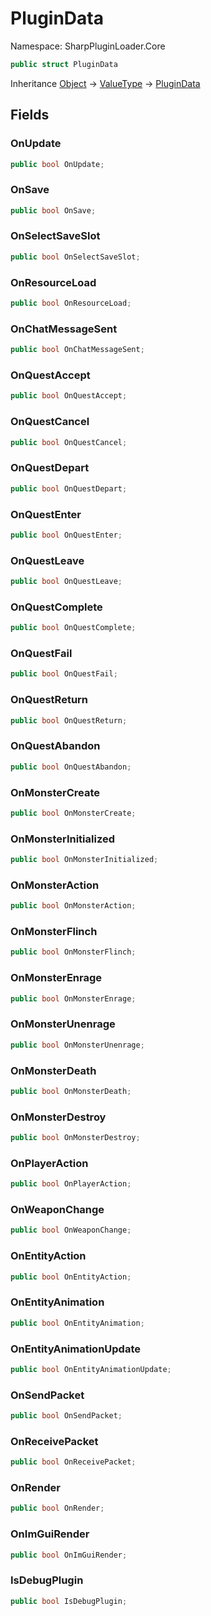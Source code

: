 # PluginData

Namespace: SharpPluginLoader.Core

```csharp
public struct PluginData
```

Inheritance [Object](https://docs.microsoft.com/en-us/dotnet/api/System.Object) → [ValueType](https://docs.microsoft.com/en-us/dotnet/api/System.ValueType) → [PluginData](./SharpPluginLoader.Core.PluginData.md)

## Fields

### **OnUpdate**

```csharp
public bool OnUpdate;
```

### **OnSave**

```csharp
public bool OnSave;
```

### **OnSelectSaveSlot**

```csharp
public bool OnSelectSaveSlot;
```

### **OnResourceLoad**

```csharp
public bool OnResourceLoad;
```

### **OnChatMessageSent**

```csharp
public bool OnChatMessageSent;
```

### **OnQuestAccept**

```csharp
public bool OnQuestAccept;
```

### **OnQuestCancel**

```csharp
public bool OnQuestCancel;
```

### **OnQuestDepart**

```csharp
public bool OnQuestDepart;
```

### **OnQuestEnter**

```csharp
public bool OnQuestEnter;
```

### **OnQuestLeave**

```csharp
public bool OnQuestLeave;
```

### **OnQuestComplete**

```csharp
public bool OnQuestComplete;
```

### **OnQuestFail**

```csharp
public bool OnQuestFail;
```

### **OnQuestReturn**

```csharp
public bool OnQuestReturn;
```

### **OnQuestAbandon**

```csharp
public bool OnQuestAbandon;
```

### **OnMonsterCreate**

```csharp
public bool OnMonsterCreate;
```

### **OnMonsterInitialized**

```csharp
public bool OnMonsterInitialized;
```

### **OnMonsterAction**

```csharp
public bool OnMonsterAction;
```

### **OnMonsterFlinch**

```csharp
public bool OnMonsterFlinch;
```

### **OnMonsterEnrage**

```csharp
public bool OnMonsterEnrage;
```

### **OnMonsterUnenrage**

```csharp
public bool OnMonsterUnenrage;
```

### **OnMonsterDeath**

```csharp
public bool OnMonsterDeath;
```

### **OnMonsterDestroy**

```csharp
public bool OnMonsterDestroy;
```

### **OnPlayerAction**

```csharp
public bool OnPlayerAction;
```

### **OnWeaponChange**

```csharp
public bool OnWeaponChange;
```

### **OnEntityAction**

```csharp
public bool OnEntityAction;
```

### **OnEntityAnimation**

```csharp
public bool OnEntityAnimation;
```

### **OnEntityAnimationUpdate**

```csharp
public bool OnEntityAnimationUpdate;
```

### **OnSendPacket**

```csharp
public bool OnSendPacket;
```

### **OnReceivePacket**

```csharp
public bool OnReceivePacket;
```

### **OnRender**

```csharp
public bool OnRender;
```

### **OnImGuiRender**

```csharp
public bool OnImGuiRender;
```

### **IsDebugPlugin**

```csharp
public bool IsDebugPlugin;
```
